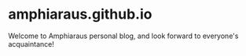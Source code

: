 # amphiaraus.github.io
Welcome to Amphiaraus personal blog, and look forward to everyone's acquaintance! 

